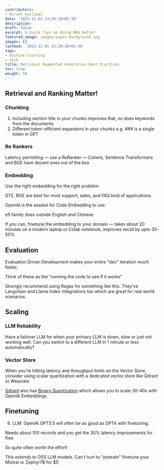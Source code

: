 ```yaml
---
contributors:
- Nirant Kasliwal
date: '2023-11-01 23:29:18+05:30'
description: 
draft: false
excerpt: 6 Quick tips on doing RAG better
featured_image: images/paper-background.jpg
images: []
lastmod: '2023-11-01 23:29:18+05:30'
tags:
- machine-learning
- tech
title: Retrieval Augmented Generation Best Practices
toc: true
weight: 50
---
```



## Retrieval and Ranking Matter!


### Chunking
1. Including section title in your chunks improves that, so does keywords from the documents
1. Different token-efficient separators in your chunks e.g. ### is a single token in GPT

### Re Rankers
Latency permitting — use a ReRanker — Cohere, Sentence Transformers and BGE have decent ones out of the box

### Embedding
Use the right embedding for the right problem: 

GTE, BGE are best for most support, sales, and FAQ kind of applications. 

OpenAI is the easiest for Code Embedding to use. 

e5 family does outside English and Chinese

If you can, finetune the embedding to your domain — takes about 20 minutes on a modern laptop or Colab notebook, improves recall by upto 30-50%


## Evaluation
Evaluation Driven Development makes your entire "dev" iteration much faster. 

Think of these as the "running the code to see if it works"

Strongly recommend using Ragas for something like this. They've Langchain and Llama Index integrations too which are great for real world scenarios.

## Scaling

### LLM Reliability
Have a failover LLM for when your primary LLM is down, slow or just not working well. Can you switch to a different LLM in 1 minute or less automatically?

### Vector Store
When you're hitting latency and throughput limits on the Vector Store, consider using scalar quantization with a dedicated vector store like Qdrant or Weaviate

[Qdrant](https://qdrant.tech) also has [Binary Quantization](https://qdrant.tech/articles/binary-quantization/) which allows you to scale 30-40x with OpenAI Embeddings.

## Finetuning
6. LLM: OpenAI GPT3.5 will often be as good as GPT4 with finetuning.

Needs about 100 records and you get the 30% latency improvements for free

So quite often worth the effort!

This extends to OSS LLM models. Can't hurt to "pretrain" finetune your Mistral or Zephyr7B for $5
